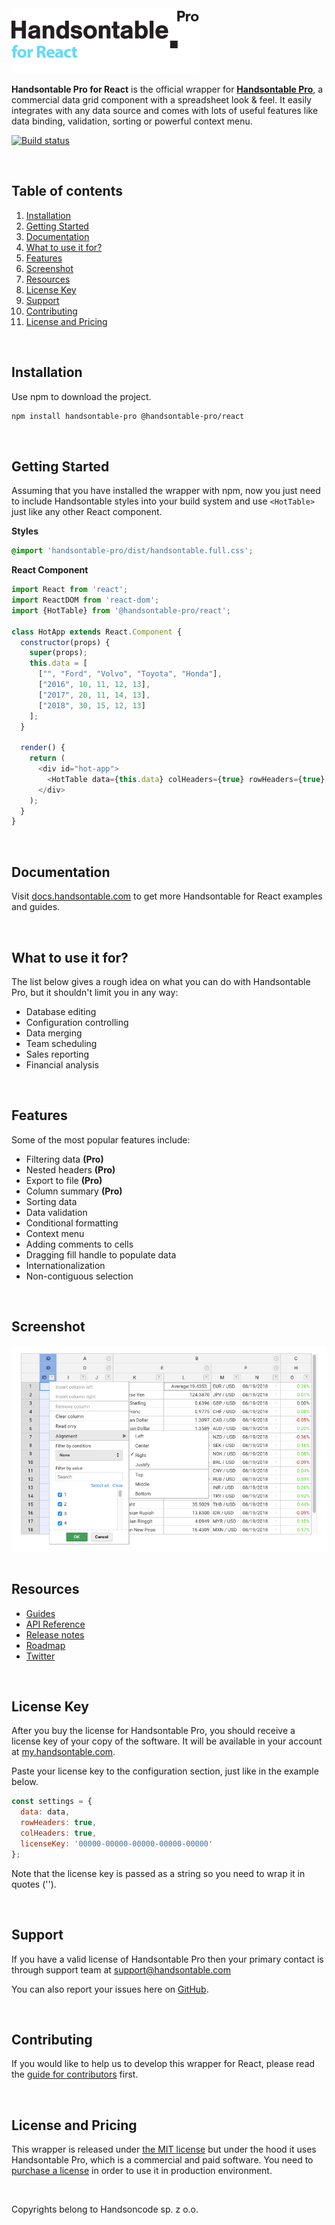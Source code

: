 <img src="https://raw.githubusercontent.com/handsontable/static-files/master/Images/Logo/Handsontable/handsontable-pro-react.png" alt="Handsontable Pro for React" />

<br/>

**Handsontable Pro for React** is the official wrapper for [**Handsontable Pro**](//github.com/handsontable/handsontable-pro), a commercial data grid component with a spreadsheet look & feel. It easily integrates with any data source and comes with lots of useful features like data binding, validation, sorting or powerful context menu.

[![Build status](https://travis-ci.org/handsontable/react-handsontable.png?branch=master)](//travis-ci.org/handsontable/react-handsontable)

<br/>

## Table of contents

 1. [Installation](#installation)
 2. [Getting Started](#getting-started)
 3. [Documentation](#documentation)
 4. [What to use it for?](#what-to-use-it-for)
 5. [Features](#features)
 6. [Screenshot](#screenshot)
 7. [Resources](#resources)
 8. [License Key](#license-key)
 9. [Support](#support)
 10. [Contributing](#contributing)
 11. [License and Pricing](#license-and-pricing)

<br/>

## Installation
Use npm to download the project.
```bash
npm install handsontable-pro @handsontable-pro/react
```

<br/>

## Getting Started
Assuming that you have installed the wrapper with npm, now you just need to include Handsontable styles into your build system and use `<HotTable>` just like any other React component.

**Styles**
```css
@import 'handsontable-pro/dist/handsontable.full.css';
```

**React Component**
```js
import React from 'react';
import ReactDOM from 'react-dom';
import {HotTable} from '@handsontable-pro/react';

class HotApp extends React.Component {
  constructor(props) {
    super(props);
    this.data = [
      ["", "Ford", "Volvo", "Toyota", "Honda"],
      ["2016", 10, 11, 12, 13],
      ["2017", 20, 11, 14, 13],
      ["2018", 30, 15, 12, 13]
    ];
  }

  render() {
    return (
      <div id="hot-app">
        <HotTable data={this.data} colHeaders={true} rowHeaders={true} width="600" height="300" stretchH="all" />
      </div>
    );
  }
}
```

<br/>

## Documentation
Visit [docs.handsontable.com](https://docs.handsontable.com/react) to get more Handsontable for React examples and guides.

<br/>

## What to use it for?
The list below gives a rough idea on what you can do with Handsontable Pro, but it shouldn't limit you in any way:

- Database editing
- Configuration controlling
- Data merging
- Team scheduling
- Sales reporting
- Financial analysis

<br/>

## Features

Some of the most popular features include:

- Filtering data **(Pro)**
- Nested headers **(Pro)**
- Export to file **(Pro)**
- Column summary **(Pro)**
- Sorting data
- Data validation
- Conditional formatting
- Context menu
- Adding comments to cells
- Dragging fill handle to populate data
- Internationalization
- Non-contiguous selection

<br/>

## Screenshot
<div align="center">
<a href="//handsontable.com/examples">
<img src="https://raw.githubusercontent.com/handsontable/static-files/master/Images/Screenshots/handsontable-pro-showcase.png" align="center" alt="Handsontable Pro for React" />
</a>
</div>

<br/>

## Resources
- [Guides](//docs.handsontable.com/pro/react)
- [API Reference](//docs.handsontable.com/pro/Core.html)
- [Release notes](//github.com/handsontable/react-handsontable/releases)
- [Roadmap](//trello.com/b/PztR4hpj)
- [Twitter](//twitter.com/handsontable)

<br/>

## License Key

After you buy the license for Handsontable Pro, you should receive a license key of your copy of the software. It will be available in your account at [my.handsontable.com](//my.handsontable.com).

Paste your license key to the configuration section, just like in the example below.

```js
const settings = {
  data: data,
  rowHeaders: true,
  colHeaders: true,
  licenseKey: '00000-00000-00000-00000-00000'
};
```

Note that the license key is passed as a string so you need to wrap it in quotes ('').

<br/>

## Support
If you have a valid license of Handsontable Pro then your primary contact is through support team at [support@handsontable.com](mailto:support@handsontable.com)

You can also report your issues here on [GitHub](//github.com/handsontable/react-handsontable/issues).

<br/>

## Contributing
If you would like to help us to develop this wrapper for React, please read the [guide for contributors](//github.com/handsontable/react-handsontable/blob/master/CONTRIBUTING.md) first.

<br/>

## License and Pricing
This wrapper is released under [the MIT license](//github.com/handsontable/react-handsontable/blob/master/LICENSE) but under the hood it uses Handsontable Pro, which is a commercial and paid software. You need to [purchase a license](//handsontable.com/pricing) in order to use it in production environment.

<br/>

Copyrights belong to Handsoncode sp. z o.o.
